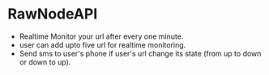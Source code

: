 # RawNodeAPI
- Realtime Monitor your url after every one minute.
- user can add upto five url for realtime monitoring.
- Send sms to user's phone if user's url change its state (from up to down or down to up).
